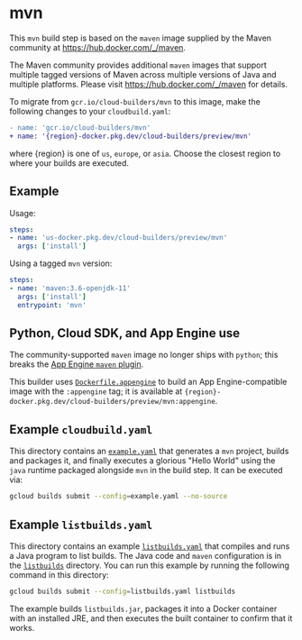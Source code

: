 # mvn

This `mvn` build step is based on the `maven` image supplied by the Maven
community at https://hub.docker.com/_/maven.

The Maven community provides additional `maven` images that support multiple
tagged versions of Maven across multiple versions of Java and multiple
platforms. Please visit https://hub.docker.com/_/maven for details.

To migrate from `gcr.io/cloud-builders/mvn` to this image, make the following
changes to your `cloudbuild.yaml`:

```diff
- name: 'gcr.io/cloud-builders/mvn'
+ name: '{region}-docker.pkg.dev/cloud-builders/preview/mvn'
```

where {region} is one of `us`, `europe`, or `asia`. Choose the closest region to
where your builds are executed.

## Example

Usage:

```yaml
steps:
- name: 'us-docker.pkg.dev/cloud-builders/preview/mvn'
  args: ['install']
```

Using a tagged `mvn` version:
```yaml
steps:
- name: 'maven:3.6-openjdk-11'
  args: ['install']
  entrypoint: 'mvn'
```

## Python, Cloud SDK, and App Engine use

The community-supported `maven` image no longer ships with `python`; this breaks
the [App Engine `maven`
plugin](https://cloud.google.com/appengine/docs/standard/java/using-maven).

This builder uses [`Dockerfile.appengine`](Dockerfile.appengine) to build an App
Engine-compatible image with the `:appengine` tag; it is available at
`{region}-docker.pkg.dev/cloud-builders/preview/mvn:appengine`.

## Example `cloudbuild.yaml`

This directory contains an [`example.yaml`](example.yaml) that generates a `mvn`
project, builds and packages it, and finally executes a glorious "Hello World"
using the `java` runtime packaged alongside `mvn` in the build step.  It can be
executed via:
```bash
gcloud builds submit --config=example.yaml --no-source
```

## Example `listbuilds.yaml`

This directory contains an example [`listbuilds.yaml`](listbuilds.yaml) that
compiles and runs a Java program to list builds. The Java code and `maven`
configuration is in the [`listbuilds`](listbuilds) directory.  You can run this
example by running the following command in this directory:
```bash
gcloud builds submit --config=listbuilds.yaml listbuilds
```
The example builds `listbuilds.jar`, packages it into a Docker container with an
installed JRE, and then executes the built container to confirm that it works.
